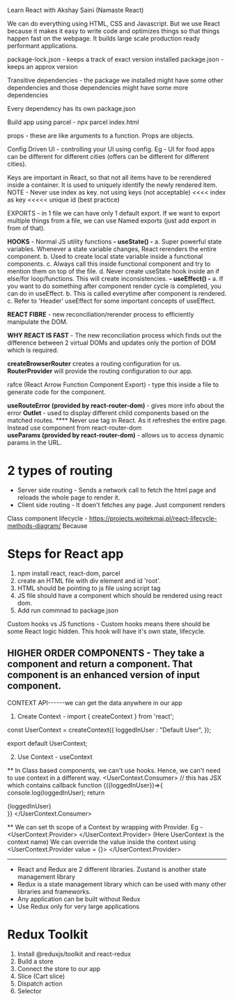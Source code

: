 Learn React with Akshay Saini (Namaste React)

We can do everything using HTML, CSS and Javascript. But we use React because it makes it easy to write code and optimizes things so that things happen fast on the webpage. It builds large scale production ready performant applications.

package-lock.json - keeps a track of exact version installed
package.json - keeps an approx version

Transitive dependencies - the package we installed might have some other dependencies and those dependencies might have some more dependencies

Every dependency has its own package.json

Build app using parcel - npx parcel index.html

props - these are like arguments to a function. Props are objects.

Config Driven UI - controlling your UI using config. Eg - UI for food apps can be different for different cities (offers can be different for different cities).

Keys are important in React, so that not all items have to be rerendered inside a container. It is used to uniquely identify the newly rendered item.
NOTE - Never use index as key.
not using keys (not acceptable) <<<< index as key <<<<< unique id (best practice)

EXPORTS - in 1 file we can have only 1 default export. If we want to export multiple things from a file, we can use Named exports (just add export in from of that).

<b>HOOKS</b> - Normal JS utility functions
 <b>- useState() -</b> 
     a. Super powerful state variables. Whenever a state variable changes, React rerenders the entire component.
     b. Used to create local state variable inside a functional components.
     c. Always call this inside functional component and try to mention them on top of the file.
     d. Never create useState hook inside an if else/for loop/functions. This will create inconsistencies.
 <b>- useEffect() -</b>
     a. If you want to do something after component render cycle is completed, you can do in useEffect.
     b. This is called everytime after component is rendered.
     c. Refer to 'Header' useEffect for some important concepts of useEffect.

<b>REACT FIBRE</b> - new reconciliation/rerender process to efficiently manipulate the DOM.

 <b>WHY REACT IS FAST</b> - The new reconciliation process which finds out the difference between 2 virtual DOMs and updates only the portion of DOM which is required.

 <b>createBrowserRouter</b> creates a routing configuration for us.
 <b>RouterProvider</b> will provide the routing configuration to our app.

 rafce (React Arrow Function Component Export) - type this inside a file to generate code for the component.

 <b>useRouteError (provided by react-router-dom) </b>- gives more info about the error
 <b>Outlet </b>- used to display different child components based on the matched routes.
 **** Never use <a> tag in React. As it refreshes the entire page. 
 Instead use <Link> component from react-router-dom  
 <b>useParams (provided by react-router-dom)</b> - allows us to access dynamic params in the URL. 

 # 2 types of routing
 - Server side routing - Sends a network call to fetch the html page and reloads the whole page to render it. 
 - Client side routing - It doen't fetches any page. Just component renders

 Class component lifecycle - https://projects.wojtekmaj.pl/react-lifecycle-methods-diagram/
 Because 

# Steps for React app
1. npm install react, react-dom, parcel
2. create an HTML file with div element and id 'root'.
3. HTML should be pointing to js file using script tag
4. JS file should have a component which should be rendered using react dom.
5. Add run commnad to package.json


 Custom hooks vs JS functions - Custom hooks means there should be some React logic hidden. This hook will have it's own state, lifecycle.

HIGHER ORDER COMPONENTS - They take a component and return a component. That component is an enhanced version of input component.
-------------------------------------------
CONTEXT API------we can get the data anywhere in our app
1. Create Context  -
   import { createContext } from 'react';

const UserContext = createContext({
    loggedInUser : "Default User",
});

export default UserContext;

2. Use Context  -  useContext

** In Class based components, we can't use hooks. Hence, we can't need to use context in a different way.
<UserContext.Consumer>   // this has JSX which contains callback function
 {({loggedInUser})=>{
   console.log(loggedInUser);
   return <div>{loggedInUser}</div>
 }}
</UserContext.Consumer>

** We can set th scope of a Context by wrapping with Provider. Eg - <UserContext.Provider> </UserContext.Provider> (Here UserContext is the context name)
We can override the value inside the context using <UserContext.Provider value = {<value>}>  </UserContext.Provider>

------------------------------
* React and Redux are 2 different libraries. Zustand is another state management library
* Redux is a state management library which can be used with many other libraries and frameworks.
* Any application can be built without Redux
* Use Redux only for very large applications

# Redux Toolkit
1. Install @reduxjs/toolkit and react-redux
2. Build a store
3. Connect the store to our app
4. Slice (Cart slice)
5. Dispatch action
6. Selector
